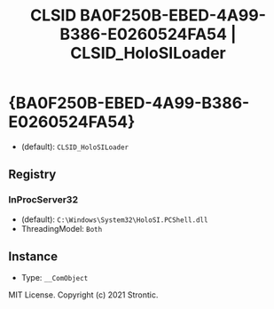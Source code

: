 ﻿---
title: "CLSID BA0F250B-EBED-4A99-B386-E0260524FA54 | CLSID_HoloSILoader"
excerpt: What is COM-Object CLSID BA0F250B-EBED-4A99-B386-E0260524FA54?
---

# {BA0F250B-EBED-4A99-B386-E0260524FA54}

* (default): `CLSID_HoloSILoader`

## Registry


### InProcServer32

* (default): `C:\Windows\System32\HoloSI.PCShell.dll`
* ThreadingModel: `Both`

## Instance

* Type: `__ComObject`

MIT License. Copyright (c) 2021 Strontic.


